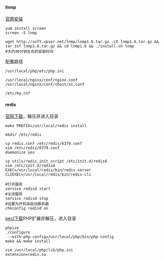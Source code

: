 #### **lnmp**
[官网安装]([https://lnmp.org/install.html](https://lnmp.org/install.html))
```
yum install screen
screen -S lnmp

wget http://soft.vpser.net/lnmp/lnmp1.6.tar.gz -cO lnmp1.6.tar.gz && tar zxf lnmp1.6.tar.gz && cd lnmp1.6 && ./install.sh lnmp
#大约40分钟左右的安装时间
```
配置路径
```
/usr/local/php/etc/php.ini

/usr/local/nginx/conf/nginx.conf
/usr/local/nginx/conf/vhost/xx.conf

/etc/my.cnf
```
#### **redis**
[官网下载](https://redis.io/download)，解压并进入目录
```
make PREFIX=/usr/local/redis install

mkdir /etc/redis

cp redis.conf /etc/redis/6379.conf
vim /etc/redis/6379.conf
daemonize yes

cp utils/redis_init_script /etc/init.d/redisd
vim /etc/init.d/redisd
EXEC=/usr/local/redis/bin/redis-server
CLIEXEC=/usr/local/redis/bin/redis-cli

#打开服务
service redisd start
#关闭服务
service redisd stop
#设置为开机自启动服务器
chkconfig redisd on
```
[pecl下载](https://pecl.php.net/package/redis)PHP扩展并解压，进入目录
```
phpize
./configure --with-php-config=/usr/local/php/bin/php-config
make && make install

vim /usr/local/php/lib/php.ini
extension=redis.so
```